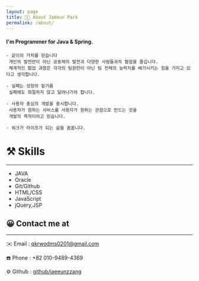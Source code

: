 ```yaml
---
layout: page
title: 👩‍💻 About Jaeeun Park
permalink: /about/
---
```


#### I'm Programmer for Java & Spring.

```
- 같이의 가치를 믿습니다
 개인의 발전만이 아닌 공동체의 발전과 다양한 사람들과의 협업을 즐깁니다.
 체계적인 협업 과정은 각각의 팀원만이 아닌 팀 전체의 능력치를 배가시키는 힘을 가지고 있다고 생각합니다.

- 실패는 성장의 밑거름
 실패에도 좌절하지 않고 달려나가려 합니다.

- 사용자 중심의 개발을 중시합니다.
 사용자가 원하는 서비스를 사용자가 원하는 관점으로 만드는 것을
 개발의 목적이라고 믿습니다.

- 워크가 라이프가 되는 삶을 꿈꿉니다.
```

# ⚒ Skills

---

- JAVA
- Oracle
- Git/Github
- HTML/CSS
- JavaScript
- jQuery,JSP

## 😀 Contact me at

---

✉️ Email : qkrwodms0201@gmail.com

☎️ Phone : +82 010-9489-4369

⚙️ Github : [github/jaeeunzzang](https://github.com/jaeeunzzang)
